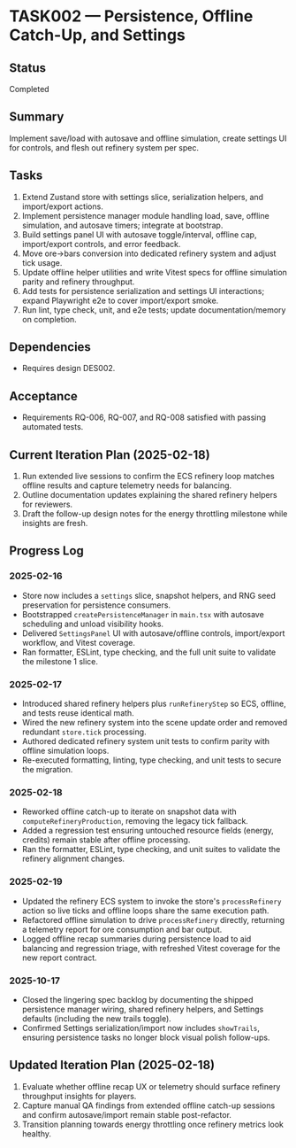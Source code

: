 # TASK002 — Persistence, Offline Catch-Up, and Settings

## Status

Completed

## Summary

Implement save/load with autosave and offline simulation, create settings UI for controls, and flesh out refinery system per spec.

## Tasks

1. Extend Zustand store with settings slice, serialization helpers, and import/export actions.
2. Implement persistence manager module handling load, save, offline simulation, and autosave timers; integrate at bootstrap.
3. Build settings panel UI with autosave toggle/interval, offline cap, import/export controls, and error feedback.
4. Move ore→bars conversion into dedicated refinery system and adjust tick usage.
5. Update offline helper utilities and write Vitest specs for offline simulation parity and refinery throughput.
6. Add tests for persistence serialization and settings UI interactions; expand Playwright e2e to cover import/export smoke.
7. Run lint, type check, unit, and e2e tests; update documentation/memory on completion.

## Dependencies

- Requires design DES002.

## Acceptance

- Requirements RQ-006, RQ-007, and RQ-008 satisfied with passing automated tests.

## Current Iteration Plan (2025-02-18)

1. Run extended live sessions to confirm the ECS refinery loop matches offline results and capture telemetry needs for balancing.
2. Outline documentation updates explaining the shared refinery helpers for reviewers.
3. Draft the follow-up design notes for the energy throttling milestone while insights are fresh.

## Progress Log

### 2025-02-16

- Store now includes a `settings` slice, snapshot helpers, and RNG seed preservation for persistence consumers.
- Bootstrapped `createPersistenceManager` in `main.tsx` with autosave scheduling and unload visibility hooks.
- Delivered `SettingsPanel` UI with autosave/offline controls, import/export workflow, and Vitest coverage.
- Ran formatter, ESLint, type checking, and the full unit suite to validate the milestone 1 slice.

### 2025-02-17

- Introduced shared refinery helpers plus `runRefineryStep` so ECS, offline, and tests reuse identical math.
- Wired the new refinery system into the scene update order and removed redundant `store.tick` processing.
- Authored dedicated refinery system unit tests to confirm parity with offline simulation loops.
- Re-executed formatting, linting, type checking, and unit tests to secure the migration.

### 2025-02-18

- Reworked offline catch-up to iterate on snapshot data with `computeRefineryProduction`, removing the legacy tick fallback.
- Added a regression test ensuring untouched resource fields (energy, credits) remain stable after offline processing.
- Ran the formatter, ESLint, type checking, and unit suites to validate the refinery alignment changes.

### 2025-02-19

- Updated the refinery ECS system to invoke the store's `processRefinery` action so live ticks and offline loops share the same execution path.
- Refactored offline simulation to drive `processRefinery` directly, returning a telemetry report for ore consumption and bar output.
- Logged offline recap summaries during persistence load to aid balancing and regression triage, with refreshed Vitest coverage for the new report contract.

### 2025-10-17

- Closed the lingering spec backlog by documenting the shipped persistence manager wiring, shared refinery helpers, and Settings defaults (including the new trails toggle).
- Confirmed Settings serialization/import now includes `showTrails`, ensuring persistence tasks no longer block visual polish follow-ups.

## Updated Iteration Plan (2025-02-18)

1. Evaluate whether offline recap UX or telemetry should surface refinery throughput insights for players.
2. Capture manual QA findings from extended offline catch-up sessions and confirm autosave/import remain stable post-refactor.
3. Transition planning towards energy throttling once refinery metrics look healthy.
